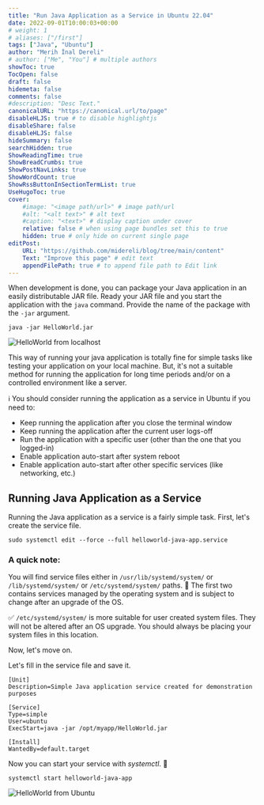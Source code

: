 ```yaml
---
title: "Run Java Application as a Service in Ubuntu 22.04"
date: 2022-09-01T10:00:03+00:00
# weight: 1
# aliases: ["/first"]
tags: ["Java", "Ubuntu"]
author: "Merih İnal Dereli"
# author: ["Me", "You"] # multiple authors
showToc: true
TocOpen: false
draft: false
hidemeta: false
comments: false
#description: "Desc Text."
canonicalURL: "https://canonical.url/to/page"
disableHLJS: true # to disable highlightjs
disableShare: false
disableHLJS: false
hideSummary: false
searchHidden: true
ShowReadingTime: true
ShowBreadCrumbs: true
ShowPostNavLinks: true
ShowWordCount: true
ShowRssButtonInSectionTermList: true
UseHugoToc: true
cover:
    #image: "<image path/url>" # image path/url
    #alt: "<alt text>" # alt text
    #caption: "<text>" # display caption under cover
    relative: false # when using page bundles set this to true
    hidden: true # only hide on current single page
editPost:
    URL: "https://github.com/midereli/blog/tree/main/content"
    Text: "Improve this page" # edit text
    appendFilePath: true # to append file path to Edit link
---
```

When development is done, you can package your Java application in an easily distributable JAR file. Ready your JAR file and you start the application with the `java` command. Provide the name of the package with the `-jar` argument.

```Shell
java -jar HelloWorld.jar
```

![HelloWorld from localhost](/HelloWorld-from-localhost.png 'HelloWorld from localhost')

This way of running your java application is totally fine for simple tasks like testing your application on your local machine. But, it's not a suitable method for running the application for long time periods and/or on a controlled environment like a server.

ℹ️ You should consider running the application as a service in Ubuntu if you need to:

* Keep running the application after you close the terminal window
* Keep running the application after the current user logs-off
* Run the application with a specific user (other than the one that you logged-in)
* Enable application auto-start after system reboot
* Enable application auto-start after other specific services (like networking, etc.)

## Running Java Application as a Service

Running the Java application as a service is a fairly simple task. First, let's create the service file.

```Shell
sudo systemctl edit --force --full helloworld-java-app.service
```

### A quick note:

You will find service files either in `/usr/lib/systemd/system/` or `/lib/systemd/system/` or `/etc/systemd/system/` paths. :bell: The first two contains services managed by the operating system and is subject to change after an upgrade of the OS.

✅ `/etc/systemd/system/` is more suitable for user created system files. They will not be altered after an OS upgrade. You should always be placing your system files in this location.

Now, let's move on.

Let's fill in the service file and save it.

```Shell
[Unit]
Description=Simple Java application service created for demonstration purposes

[Service]
Type=simple
User=ubuntu
ExecStart=java -jar /opt/myapp/HelloWorld.jar

[Install]
WantedBy=default.target
```

Now you can start your service with *systemctl*. 🎉

```Shell
systemctl start helloworld-java-app
```

![HelloWorld from Ubuntu](/HelloWorld-from-Ubuntu.png 'HelloWorld from Ubuntu')